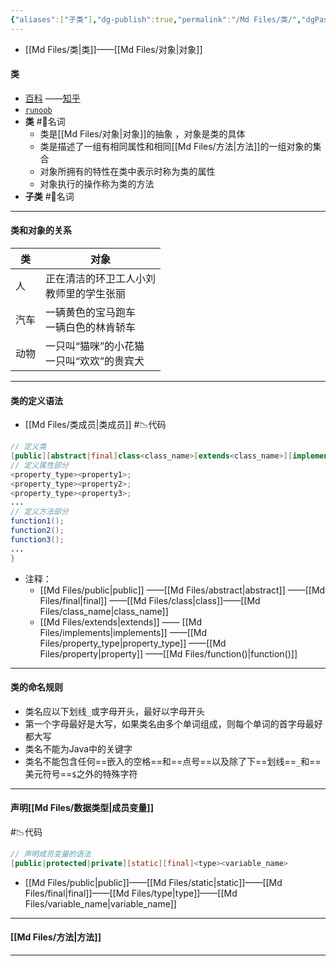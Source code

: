 ```yaml
---
{"aliases":["子类"],"dg-publish":true,"permalink":"/Md Files/类/","dgPassFrontmatter":true}
---
```


- [[Md Files/类\|类]]——[[Md Files/对象\|对象]] 
#### 类
- [百科](https://www.w3cschool.cn/java/java-object-classes.html) ——[知乎](https://zhuanlan.zhihu.com/p/616498007) 
- [`runoob`](https://www.runoob.com/java/java-object-classes.html) 
- **类** #📗名词 
	- 类是[[Md Files/对象\|对象]]的抽象 ，对象是类的具体
	- 类是描述了一组有相同属性和相同[[Md Files/方法\|方法]]的一组对象的集合
	- 对象所拥有的特性在类中表示时称为类的属性
	- 对象执行的操作称为类的方法
- **子类** #📗名词 
- ---
#### 类和对象的关系

| 类   | 对象                         |
| --- | -------------------------- |
| 人   | 正在清洁的环卫工人小刘<br>教师里的学生张丽    |
| 汽车  | 一辆黄色的宝马跑车<br>一辆白色的林肯轿车     |
| 动物  | 一只叫“猫咪”的小花猫<br>一只叫“欢欢”的贵宾犬 |

-- - 
#### 类的定义语法
-  [[Md Files/类成员\|类成员]] #📉代码 
```java
// 定义类
[public][abstract|final]class<class_name>[extends<class_name>][implements<interface_name>]{
// 定义属性部分
<property_type><property1>;
<property_type><property2>;
<property_type><property3>;
...
// 定义方法部分
function1();
function2();
function3();
...
}
```
- 注释：
	- [[Md Files/public\|public]] ——[[Md Files/abstract\|abstract]] ——[[Md Files/final\|final]] ——[[Md Files/class\|class]]——[[Md Files/class_name\|class_name]]
	- [[Md Files/extends\|extends]] —— [[Md Files/implements\|implements]] ——[[Md Files/property_type\|property_type]] ——[[Md Files/property\|property]] ——[[Md Files/function()\|function()]] 
--- 
#### 类的命名规则
- 类名应以下划线`_`或字母开头，最好以字母开头
- 第一个字母最好是大写，如果类名由多个单词组成，则每个单词的首字母最好都大写
- 类名不能为Java中的关键字
- 类名不能包含任何==嵌入的空格==和==点号==以及除了下==划线==`_`和==美元符号==`$`之外的特殊字符
- ---
#### 声明[[Md Files/数据类型\|成员变量]]    
#📉代码 
```java
// 声明成员变量的语法
[public|protected|private][static][final]<type><variable_name>
```
- [[Md Files/public\|public]]——[[Md Files/static\|static]]——[[Md Files/final\|final]]——[[Md Files/type\|type]]——[[Md Files/variable_name\|variable_name]] 
- --- 
#### [[Md Files/方法\|方法]]  

---